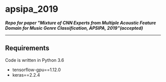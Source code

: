 # apsipa_2019

***Repo for paper "Mixture of CNN Experts from Multiple Acoustic Feature Domain for Music Genre Classification, APSIPA, 2019"(accepted)***

----------------------------------

## Requirements

Code is written in Python 3.6
- tensorflow-gpu==1.12.0
- keras==2.2.4